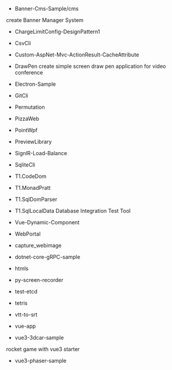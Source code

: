 * Banner-Cms-Sample/cms

create Banner Manager System

* ChargeLimitConfig-DesignPattern1
* CsvCli
* Custom-AspNet-Mvc-ActionResult-CacheAttribute
* DrawPen
create simple screen draw pen application for video conference

* Electron-Sample

* GitCli

* Permutation

* PizzaWeb

* PointWpf
* PreviewLibrary
* SignlR-Load-Balance

* SqliteCli

* T1.CodeDom
* T1.MonadPratt
* T1.SqlDomParser

* T1.SqlLocalData
Database Integration Test Tool

* Vue-Dynamic-Component

* WebPortal
* capture_webimage
* dotnet-core-gRPC-sample
* htmls

* py-screen-recorder
* test-etcd
* tetris
* vtt-to-srt

* vue-app

* vue3-3dcar-sample

rocket game with vue3 starter
* vue3-phaser-sample
